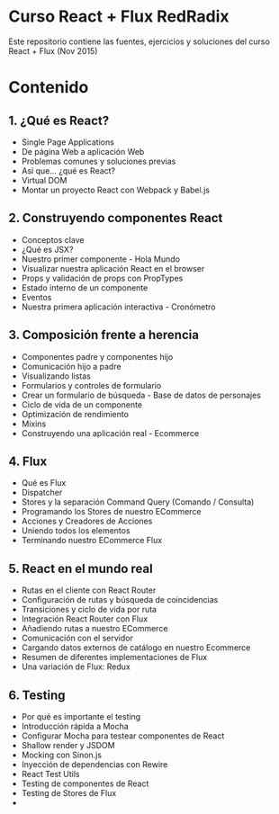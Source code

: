 # Curso React + Flux RedRadix

Este repositorio contiene las fuentes, ejercicios y soluciones del curso React + Flux (Nov 2015)

# Contenido
## 1. ¿Qué es React?
- Single Page Applications
- De página Web a aplicación Web
- Problemas comunes y soluciones previas
- Así que... ¿qué es React?
- Virtual DOM
- Montar un proyecto React con Webpack y Babel.js

## 2. Construyendo componentes React
- Conceptos clave
- ¿Qué es JSX?
- Nuestro primer componente - Hola Mundo
- Visualizar nuestra aplicación React en el browser
- Props y validación de props con PropTypes
- Estado interno de un componente
- Eventos
- Nuestra primera aplicación interactiva - Cronómetro

## 3. Composición frente a herencia
- Componentes padre y componentes hijo
- Comunicación hijo a padre
- Visualizando listas
- Formularios y controles de formulario
- Crear un formulario de búsqueda - Base de datos de personajes
- Ciclo de vida de un componente
- Optimización de rendimiento
- Mixins
- Construyendo una aplicación real - Ecommerce


## 4. Flux
- Qué es Flux
- Dispatcher
- Stores y la separación Command Query (Comando / Consulta)
- Programando los Stores de nuestro ECommerce
- Acciones y Creadores de Acciones
- Uniendo todos los elementos
- Terminando nuestro ECommerce Flux

## 5. React en el mundo real
- Rutas en el cliente con React Router
- Configuración de rutas y búsqueda de coincidencias
- Transiciones y ciclo de vida por ruta
- Integración React Router con Flux
- Añadiendo rutas a nuestro ECommerce
- Comunicación con el servidor
- Cargando datos externos de catálogo en nuestro Ecommerce
- Resumen de diferentes implementaciones de Flux
- Una variación de Flux: Redux

## 6. Testing

- Por qué es importante el testing
- Introducción rápida a Mocha
- Configurar Mocha para testear componentes de React
- Shallow render y JSDOM
- Mocking con Sinon.js
- Inyección de dependencias con Rewire
- React Test Utils
- Testing de componentes de React
- Testing de Stores de Flux
- 